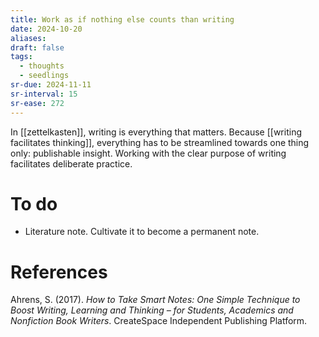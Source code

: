 ```yaml
---
title: Work as if nothing else counts than writing
date: 2024-10-20
aliases: 
draft: false
tags:
  - thoughts
  - seedlings
sr-due: 2024-11-11
sr-interval: 15
sr-ease: 272
---
```

In [[zettelkasten]], writing is everything that matters. Because [[writing facilitates thinking]], everything has to be streamlined towards one thing only: publishable insight. Working with the clear purpose of writing facilitates deliberate practice.

# To do

- Literature note. Cultivate it to become a permanent note.

# References

Ahrens, S. (2017). *How to Take Smart Notes: One Simple Technique to Boost Writing, Learning and Thinking – for Students, Academics and Nonfiction Book Writers*. CreateSpace Independent Publishing Platform.

